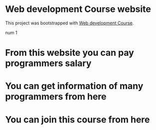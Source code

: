 # Web development Course website

This project was bootstrapped with [Web development Course](https://react-first-assignment-8.netlify.app/).


 num 1

# From this website you can pay programmers salary

# You can get information of many programmers from here 

# You can join this course from here
